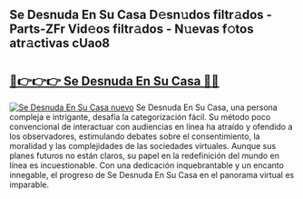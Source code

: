 ## Se Desnuda En Su Casa D𝚎sn𝚞dos filtr𝚊dos - Parts-ZFr Vid𝚎os filtr𝚊dos - N𝚞evas f𝚘tos atr𝚊ctivas cUao8

# <h2><a href="http://mb9koy.tromn.icu/?c=Se+Desnuda+En+Su+Casa">🔗👉👉👉 Se Desnuda En Su Casa 🔗🔗</a></h2>

[![Se Desnuda En Su Casa nuevo](https://i.imgur.com/pEAQMta.gif)](http://mb9koy.tromn.icu/?c=Se+Desnuda+En+Su+Casa)
Se Desnuda En Su Casa, una persona compleja e intrigante, desafía la categorización fácil. Su método poco convencional de interactuar con audiencias en línea ha atraído y ofendido a los observadores, estimulando debates sobre el consentimiento, la moralidad y las complejidades de las sociedades virtuales. Aunque sus planes futuros no están claros, su papel en la redefinición del mundo en línea es incuestionable. Con una dedicación inquebrantable y un encanto innegable, el progreso de Se Desnuda En Su Casa en el panorama virtual es imparable.
